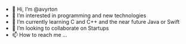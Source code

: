 - 👋 Hi, I’m @avyrton
- 👀 I’m interested in programming and new technologies 
- 🌱 I’m currently learning C and C++ and the near future Java or Swift
- 💞️ I’m looking to collaborate on Startups
- 📫 How to reach me ...

<!---
avyrton/avyrton is a ✨ special ✨ repository because its `README.md` (this file) appears on your GitHub profile.
You can click the Preview link to take a look at your changes.
--->

